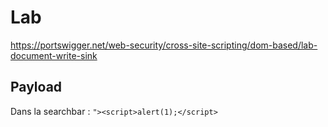 # Lab

https://portswigger.net/web-security/cross-site-scripting/dom-based/lab-document-write-sink

## Payload

Dans la searchbar : `"><script>alert(1);</script>`